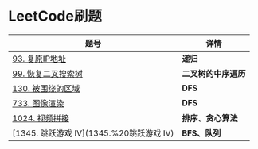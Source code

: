 # LeetCode刷题

| 题号                                          | 详情                   |
| --------------------------------------------- | ---------------------- |
| [93. 复原IP地址](93.%20复原IP地址.py)         | **递归**               |
| [99. 恢复二叉搜索树](99.%20恢复二叉搜索树.py) | **二叉树的中序遍历**   |
| [130. 被围绕的区域](130.%20被围绕的区域.py)   | **DFS**                |
| [733. 图像渲染](733.%20图像渲染.py)           | **DFS**                |
| [1024. 视频拼接](1024.%20视频拼接.py)         | **排序**、**贪心算法** |
| [1345. 跳跃游戏 IV](1345.%20跳跃游戏 IV)      | **BFS、队列**          |

